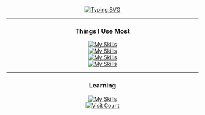 <div align="center">
  <a href="https://git.io/typing-svg">
    <img src="https://readme-typing-svg.herokuapp.com?font=jetBrains+Mono&duration=2500&pause=600&center=true&random=false&width=435&lines=It's+Muhammad+MaHi;A+Front-End-Focused++;Full-Stack+Developer" alt="Typing SVG" />
  </a>
</div>

<div align="center">

  <!--- Rest of your badges or content --->

  <hr/>
  <h3>Things I Use Most</h3>

  <!--- Skillicons for skills --->
  <a href="https://skillicons.dev/icons?i=js,ts,react,next">
    <img src="https://skillicons.dev/icons?i=ts,react,next" alt="My Skills" />
  </a>
<br/> <a href="https://skillicons.dev/icons?i=sass,styledcomponents,tailwind">
    <img src="https://skillicons.dev/icons?i=sass,styledcomponents,tailwind" alt="My Skills" />
  </a>
  <br/><a href="https://skillicons.dev/icons?i=nodejs,express,mongodb">
    <img src="https://skillicons.dev/icons?i=nodejs,express,mongodb" alt="My Skills" />
  </a> 
  <br/>
<a href="https://skillicons.dev/icons?i=sass,styledcomponents,tailwind,docker,bash,figma">
    <img src="https://skillicons.dev/icons?i=docker,bash,figma" alt="My Skills" />
  </a>
  <hr/>
  <h3>Learning</h3>
  <a href="https://skillicons.dev/icons?i=python,postgres">
    <img src="https://skillicons.dev/icons?i=python,postgres" alt="My Skills" />
  </a>
</div>

<div align="center">
  <!--- Visit Counter --->
  <a href="https://visitcount.itsvg.in">
    <img src="https://visitcount.itsvg.in/api?id=Shefain&icon=9&color=1" alt="Visit Count" />
  </a>
</div>
